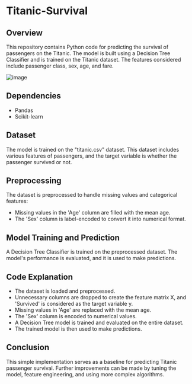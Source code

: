 # Titanic-Survival

## Overview
This repository contains Python code for predicting the survival of passengers on the Titanic. The model is built using a Decision Tree Classifier and is trained on the Titanic dataset. The features considered include passenger class, sex, age, and fare.

![image](https://github.com/Aditya3012Purwar/Titanic-Survival/assets/103439955/1c7a79ad-229b-401c-b14b-d2aebc834e6b)


## Dependencies
- Pandas
- Scikit-learn

## Dataset
The model is trained on the "titanic.csv" dataset. This dataset includes various features of passengers, and the target variable is whether the passenger survived or not.

## Preprocessing
The dataset is preprocessed to handle missing values and categorical features:
- Missing values in the 'Age' column are filled with the mean age.
- The 'Sex' column is label-encoded to convert it into numerical format.

## Model Training and Prediction
A Decision Tree Classifier is trained on the preprocessed dataset. The model's performance is evaluated, and it is used to make predictions.

## Code Explanation
- The dataset is loaded and preprocessed.
- Unnecessary columns are dropped to create the feature matrix X, and 'Survived' is considered as the target variable y.
- Missing values in 'Age' are replaced with the mean age.
- The 'Sex' column is encoded to numerical values.
- A Decision Tree model is trained and evaluated on the entire dataset.
- The trained model is then used to make predictions.

## Conclusion
This simple implementation serves as a baseline for predicting Titanic passenger survival. Further improvements can be made by tuning the model, feature engineering, and using more complex algorithms.
